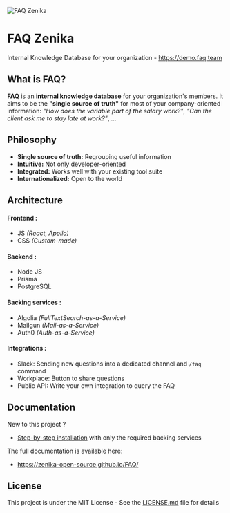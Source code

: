 ![FAQ Zenika](https://raw.githubusercontent.com/zenika-open-source/FAQ/master/docs/src/banner_img.png)

# FAQ Zenika

Internal Knowledge Database for your organization - https://demo.faq.team

## What is FAQ?

**FAQ** is an **internal knowledge database** for your organization's members. It aims to be the **"single source of truth"** for most of your company-oriented information: _"How does the variable part of the salary work?"_, _"Can the client ask me to stay late at work?"_, ...

## Philosophy

- **Single source of truth:** Regrouping useful information
- **Intuitive:** Not only developer-oriented
- **Integrated:** Works well with your existing tool suite
- **Internationalized:** Open to the world

## Architecture

#### Frontend :

- JS _(React, Apollo)_
- CSS _(Custom-made)_

#### Backend :

- Node JS
- Prisma
- PostgreSQL

#### Backing services :

- Algolia _(FullTextSearch-as-a-Service)_
- Mailgun _(Mail-as-a-Service)_
- Auth0 _(Auth-as-a-Service)_

#### Integrations :

- Slack: Sending new questions into a dedicated channel and `/faq` command
- Workplace: Button to share questions
- Public API: Write your own integration to query the FAQ

## Documentation

New to this project ?

- [Step-by-step installation](https://zenika-open-source.github.io/FAQ/#/getting-started) with only the required backing services

The full documentation is available here:

- https://zenika-open-source.github.io/FAQ/

## License

This project is under the MIT License - See the [LICENSE.md](https://github.com/zenika-open-source/FAQ/blob/master/LICENSE.md) file for details
